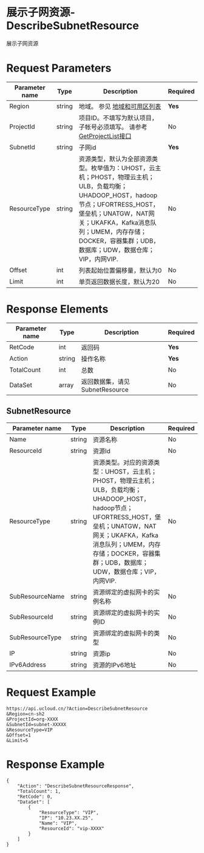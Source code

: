 # 展示子网资源-DescribeSubnetResource

展示子网资源

# Request Parameters
|Parameter name|Type|Description|Required|
|---|---|---|---|
|Region|string|地域。 参见 [地域和可用区列表](../summary/regionlist.html)|**Yes**|
|ProjectId|string|项目ID。不填写为默认项目，子帐号必须填写。 请参考[GetProjectList接口](../summary/get_project_list.html)|No|
|SubnetId|string|子网id|**Yes**|
|ResourceType|string|资源类型，默认为全部资源类型。枚举值为：UHOST，云主机；PHOST，物理云主机；ULB，负载均衡；UHADOOP_HOST，hadoop节点；UFORTRESS_HOST，堡垒机；UNATGW，NAT网关；UKAFKA，Kafka消息队列；UMEM，内存存储；DOCKER，容器集群；UDB，数据库；UDW，数据仓库；VIP，内网VIP.|No|
|Offset|int|列表起始位置偏移量，默认为0|No|
|Limit|int|单页返回数据长度，默认为20|No|

# Response Elements
|Parameter name|Type|Description|Required|
|---|---|---|---|
|RetCode|int|返回码|**Yes**|
|Action|string|操作名称|**Yes**|
|TotalCount|int|总数|No|
|DataSet|array|返回数据集，请见SubnetResource|No|

## SubnetResource
|Parameter name|Type|Description|Required|
|---|---|---|---|
|Name|string|资源名称|No|
|ResourceId|string|资源Id|No|
|ResourceType|string|资源类型。对应的资源类型：UHOST，云主机；PHOST，物理云主机；ULB，负载均衡；UHADOOP_HOST，hadoop节点；UFORTRESS_HOST，堡垒机；UNATGW，NAT网关；UKAFKA，Kafka消息队列；UMEM，内存存储；DOCKER，容器集群；UDB，数据库；UDW，数据仓库；VIP，内网VIP.|No|
|SubResourceName|string|资源绑定的虚拟网卡的实例名称|No|
|SubResourceId|string|资源绑定的虚拟网卡的实例ID|No|
|SubResourceType|string|资源绑定的虚拟网卡的类型|No|
|IP|string|资源ip|No|
|IPv6Address|string|资源的IPv6地址|No|

# Request Example
```
https://api.ucloud.cn/?Action=DescribeSubnetResource
&Region=cn-sh2
&ProjectId=org-XXXX
&SubnetId=subnet-XXXXX
&ResourceType=VIP
&Offset=1
&Limit=5
```

# Response Example
```
{
    "Action": "DescribeSubnetResourceResponse", 
    "TotalCount": 1, 
    "RetCode": 0, 
    "DataSet": [
        {
            "ResourceType": "VIP", 
            "IP": "10.23.XX.25", 
            "Name": "VIP", 
            "ResourceId": "vip-XXXX"
        }
    ]
}
```

